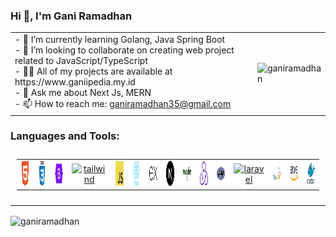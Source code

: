 <h3 align="left">Hi 👋, I'm Gani Ramadhan</h3>

<table>
  <tr>
    <td>
      - 🌱 I’m currently learning Golang, Java Spring Boot <br>
      - 👯 I’m looking to collaborate on creating web project related to JavaScript/TypeScript <br>
      - 👨‍💻 All of my projects are available at https://www.ganiipedia.my.id <br>
      - 💬 Ask me about Next Js, MERN <br>
      - 📫 How to reach me: <a href="https://ganiramadhan35@gmail.com">ganiramadhan35@gmail.com</a>
    </td>
    <td>
      <img src="https://i.pinimg.com/originals/6e/a8/c6/6ea8c68dfa924bc2e6a9abe3e473087a.gif" alt="ganiramadhan" width="200" />
    </td>
  </tr>
</table>


<h3 align="left">Languages and Tools:</h3>
<table style="background-color: white; padding: 10px; border-radius: 10px;">
  <tr>
    <!-- HTML -->
    <td align="center">
      <a href="https://www.w3schools.com/html/" target="_blank" rel="noreferrer">
        <img src="https://raw.githubusercontent.com/devicons/devicon/master/icons/html5/html5-original.svg" alt="html" width="40" height="40"/>
      </a>
    </td>
    <!-- CSS -->
    <td align="center">
      <a href="https://www.w3schools.com/css/" target="_blank" rel="noreferrer">
        <img src="https://raw.githubusercontent.com/devicons/devicon/master/icons/css3/css3-original-wordmark.svg" alt="css3" width="40" height="40"/>
      </a>
    </td>
    <!-- Bootstrap -->
    <td align="center">
      <a href="https://getbootstrap.com" target="_blank" rel="noreferrer">
        <img src="https://raw.githubusercontent.com/devicons/devicon/master/icons/bootstrap/bootstrap-original.svg" alt="bootstrap" width="40" height="40"/>
      </a>
    </td>
    <!-- Tailwind -->
    <td align="center">
      <a href="https://tailwindcss.com/" target="_blank" rel="noreferrer">
        <img src="https://www.vectorlogo.zone/logos/tailwindcss/tailwindcss-icon.svg" alt="tailwind" width="40" height="40"/>
      </a>
    </td>
    <!-- JavaScript -->
    <td align="center">
      <a href="https://developer.mozilla.org/en-US/docs/Web/JavaScript" target="_blank" rel="noreferrer">
        <img src="https://raw.githubusercontent.com/devicons/devicon/master/icons/javascript/javascript-original.svg" alt="javascript" width="40" height="40"/>
      </a>
    </td>
    <!-- React -->
    <td align="center">
      <a href="https://reactjs.org/" target="_blank" rel="noreferrer">
        <img src="https://raw.githubusercontent.com/devicons/devicon/master/icons/react/react-original-wordmark.svg" alt="react" width="40" height="40"/>
      </a>
    </td>
    <!-- Express -->
    <td align="center">
      <a href="https://expressjs.com" target="_blank" rel="noreferrer">
      <img src="https://raw.githubusercontent.com/devicons/devicon/master/icons/express/express-original.svg" alt="express" width="40" height="40"/>
      </a>
    </td>
    <!-- Next.js -->
    <td align="center">
      <a href="https://nextjs.org/" target="_blank" rel="noreferrer">
        <img src="https://raw.githubusercontent.com/devicons/devicon/master/icons/nextjs/nextjs-original.svg" alt="nextjs" width="40" height="40"/>
      </a>
    </td>
    <!-- Node.js -->
    <td align="center">
      <a href="https://nodejs.org" target="_blank" rel="noreferrer">
        <img src="https://raw.githubusercontent.com/devicons/devicon/master/icons/nodejs/nodejs-original-wordmark.svg" alt="nodejs" width="40" height="40"/>
      </a>
    </td>
    <!-- Redux -->
    <td align="center">
      <a href="https://redux.js.org" target="_blank" rel="noreferrer">
        <img src="https://raw.githubusercontent.com/devicons/devicon/master/icons/redux/redux-original.svg" alt="redux" width="40" height="40"/>
      </a>
    </td>
    <!-- PHP -->
    <td align="center">
      <a href="https://www.php.net" target="_blank" rel="noreferrer">
        <img src="https://raw.githubusercontent.com/devicons/devicon/master/icons/php/php-original.svg" alt="php" width="40" height="40"/>
      </a>
    </td>
    <!-- Laravel -->
    <td align="center">
      <a href="https://laravel.com/" target="_blank" rel="noreferrer">
        <img src="https://cdn.worldvectorlogo.com/logos/laravel-2.svg" alt="laravel" width="40" height="40"/>
      </a>
    </td>
    <!-- MySQL -->
    <td align="center">
      <a href="https://www.mysql.com/" target="_blank" rel="noreferrer">
        <img src="https://raw.githubusercontent.com/devicons/devicon/master/icons/mysql/mysql-original-wordmark.svg" alt="mysql" width="40" height="40"/>
      </a>
    </td>
    <!-- AWS -->
    <td align="center">
      <a href="https://aws.amazon.com" target="_blank" rel="noreferrer">
        <img src="https://raw.githubusercontent.com/devicons/devicon/master/icons/amazonwebservices/amazonwebservices-original-wordmark.svg" alt="aws" width="40" height="40"/>
      </a>
    </td>
    <!-- Docker -->
    <td align="center">
      <a href="https://www.docker.com/" target="_blank" rel="noreferrer">
        <img src="https://raw.githubusercontent.com/devicons/devicon/master/icons/docker/docker-original-wordmark.svg" alt="docker" width="40" height="40"/>
      </a>
    </td>
  </tr>
</table>

<hr>

<!-- <p><img align="left" src="https://github-readme-stats.vercel.app/api/top-langs?username=ganiramadhan&show_icons=true&locale=en&layout=compact&theme=react" alt="ganiramadhan" /></p> 

<p>&nbsp;<img align="center" src="https://github-readme-stats.vercel.app/api?username=ganiramadhan&show_icons=true&locale=en&theme=react" alt="ganiramadhan" /></p> -->

<p><img align="center" src="https://github-readme-streak-stats.herokuapp.com/?user=ganiramadhan&theme=react" alt="ganiramadhan" /></p>


